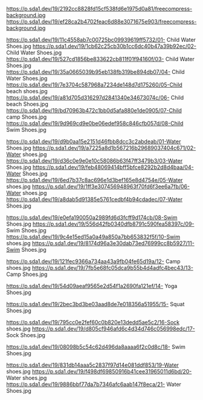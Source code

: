 https://p.sda1.dev/19/2192cc8828fd15cf538fd6e1975d0a81/freecompress-background.jpg
https://p.sda1.dev/19/ef28ca2b4702feac6d88e3071675e903/freecompress-background.jpg

https://p.sda1.dev/19/11c4558ab7c00725bc09939619ff5732/01- Child Water Shoes.jpg
https://p.sda1.dev/19/1cb62c25cb30b1cc6dc40b47a39b92ec/02- Child Water Shoes.jpg
https://p.sda1.dev/19/527cd1856be833622cb811f01f94160f/03- Child Water Shoes.jpg
https://p.sda1.dev/19/35a0665039b95eb138fb319be894db07/04- Child Water Shoes.jpg
https://p.sda1.dev/19/7e3704c587968a7234de148d7d175260/05-Child beach shoes.jpg
https://p.sda1.dev/19/a81d705d316297d2841340e34673074c/06- Child beach Shoes.jpg
https://p.sda1.dev/19/bd70963b472c1bb0d5afa880e1de0905/07-Child camp Shoes.jpg
https://p.sda1.dev/19/9d969cd9e0be06edef958c846cfb057d/08-Child Swim Shoes.jpg

https://p.sda1.dev/19/d9b0aa15e2151d46fbb8dcc3c2abdeab/01-Water Shoes.jpg
https://p.sda1.dev/19/a7225a8d1b567216b29689037404c671/02-Water shoes.jpg
https://p.sda1.dev/19/d36c0e9e0e10c58086b63f47ff3479b3/03-Water Shoes.jpg
https://p.sda1.dev/19/feb48069414bff5bfce8292b2d8d4baa/04-Water Shoes.jpg
https://p.sda1.dev/19/6ed7b37c8ac696e1d3bef165e8d4754e/05-Water shoes.jpg
https://p.sda1.dev/19/1ff3e307456948963f70fd6f3ee6a7fb/06-Water shoes.jpg
https://p.sda1.dev/19/a8dab5d91385e5761cedbf4b94cdadec/07-Water Shoes.jpg

https://p.sda1.dev/19/e0efa190050a2989fd6d3fcff9d174cb/08-Swim Shoes.jpg
https://p.sda1.dev/19/556d42fb0340dfb8791c590fea58397c/09- Swim Shoes.jpg
https://p.sda1.dev/19/9c4e15ed15a0a49a850a7bb653832f5f/10-Swim shoes.jpg
https://p.sda1.dev/19/8174d96a3e30dab73ed76999cc8b5927/11-Swim Shoes.jpg

https://p.sda1.dev/19/121fec9366a734aa43a9fb04fe65d19a/12- Camp shoes.jpg
https://p.sda1.dev/19/7fb5e68fc05dca9b55b4d4adfc4bec43/13- Camp Shoes.jpg

https://p.sda1.dev/19/54d09aeaf9565e2d54f1a2690fa121ef/14- Yoga Shoes.jpg

https://p.sda1.dev/19/2bec3bd3be03aad8de7e018356a51955/15- Squat Shoes.jpg

https://p.sda1.dev/19/795cc0e2fef60c0b820e13dedd5ae5c2/16-Sock shoes.jpg
https://p.sda1.dev/19/d805cf946afd6c4d34d746c056998edc/17- Sock Shoes.jpg

https://p.sda1.dev/19/08098b5c54c62d496da8aaaa6f2c0d8c/18- Swim Shoes.jpg

https://p.sda1.dev/19/831db14aaa5c2837f97d14e081ddf853/19-Water shoes.jpg
https://p.sda1.dev/19/f498df69850916b41cee31965011d6bd/20- Water shoes.jpg
https://p.sda1.dev/19/9886bbf77da7b7346afc6aab147f8eca/21- Water Shoes.jpg
